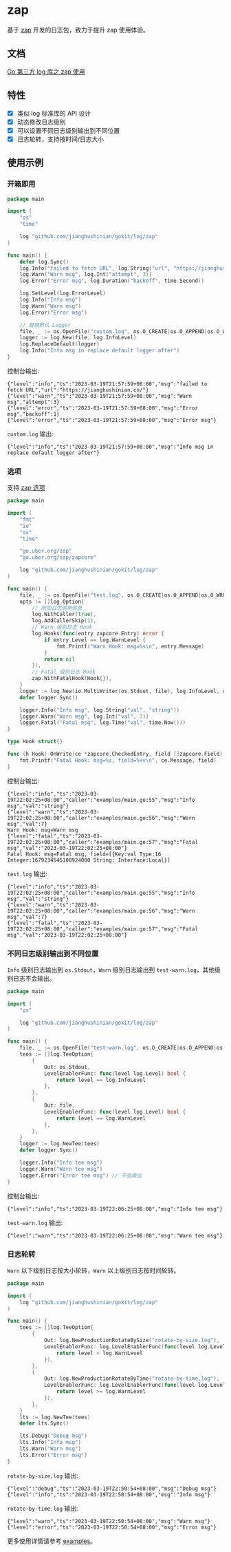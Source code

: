 # zap

基于 [zap](https://github.com/uber-go/zap) 开发的日志包，致力于提升 zap 使用体验。

## 文档

[Go 第三方 log 库之 zap 使用](https://jianghushinian.cn/2023/03/19/use-of-zap-in-go-third-party-log-library/)

## 特性

- [x] 类似 log 标准库的 API 设计
- [x] 动态修改日志级别
- [x] 可以设置不同日志级别输出到不同位置
- [x] 日志轮转，支持按时间/日志大小

## 使用示例

### 开箱即用

```go
package main

import (
	"os"
	"time"

	log "github.com/jianghushinian/gokit/log/zap"
)

func main() {
	defer log.Sync()
	log.Info("failed to fetch URL", log.String("url", "https://jianghushinian.cn/"))
	log.Warn("Warn msg", log.Int("attempt", 3))
	log.Error("Error msg", log.Duration("backoff", time.Second))

	log.SetLevel(log.ErrorLevel)
	log.Info("Info msg")
	log.Warn("Warn msg")
	log.Error("Error msg")

	// 替换默认 Logger
	file, _ := os.OpenFile("custom.log", os.O_CREATE|os.O_APPEND|os.O_WRONLY, 0644)
	logger := log.New(file, log.InfoLevel)
	log.ReplaceDefault(logger)
	log.Info("Info msg in replace default logger after")
}
```

控制台输出:

```log
{"level":"info","ts":"2023-03-19T21:57:59+08:00","msg":"failed to fetch URL","url":"https://jianghushinian.cn/"}
{"level":"warn","ts":"2023-03-19T21:57:59+08:00","msg":"Warn msg","attempt":3}
{"level":"error","ts":"2023-03-19T21:57:59+08:00","msg":"Error msg","backoff":1}
{"level":"error","ts":"2023-03-19T21:57:59+08:00","msg":"Error msg"}
```

`custom.log` 输出:

```log
{"level":"info","ts":"2023-03-19T21:57:59+08:00","msg":"Info msg in replace default logger after"}
```

### 选项

支持 [zap 选项](https://pkg.go.dev/go.uber.org/zap#Option)

```go
package main

import (
	"fmt"
	"io"
	"os"
	"time"

	"go.uber.org/zap"
	"go.uber.org/zap/zapcore"

	log "github.com/jianghushinian/gokit/log/zap"
)

func main() {
	file, _ := os.OpenFile("test.log", os.O_CREATE|os.O_APPEND|os.O_WRONLY, 0644)
	opts := []log.Option{
		// 附加日志调用信息
		log.WithCaller(true),
		log.AddCallerSkip(1),
		// Warn 级别日志 Hook
		log.Hooks(func(entry zapcore.Entry) error {
			if entry.Level == log.WarnLevel {
				fmt.Printf("Warn Hook: msg=%s\n", entry.Message)
			}
			return nil
		}),
		// Fatal 级别日志 Hook
		zap.WithFatalHook(Hook{}),
	}
	logger := log.New(io.MultiWriter(os.Stdout, file), log.InfoLevel, opts...)
	defer logger.Sync()

	logger.Info("Info msg", log.String("val", "string"))
	logger.Warn("Warn msg", log.Int("val", 7))
	logger.Fatal("Fatal msg", log.Time("val", time.Now()))
}

type Hook struct{}

func (h Hook) OnWrite(ce *zapcore.CheckedEntry, field []zapcore.Field) {
	fmt.Printf("Fatal Hook: msg=%s, field=%+v\n", ce.Message, field)
}
```

控制台输出:

```log
{"level":"info","ts":"2023-03-19T22:02:25+08:00","caller":"examples/main.go:55","msg":"Info msg","val":"string"}
{"level":"warn","ts":"2023-03-19T22:02:25+08:00","caller":"examples/main.go:56","msg":"Warn msg","val":7}
Warn Hook: msg=Warn msg
{"level":"fatal","ts":"2023-03-19T22:02:25+08:00","caller":"examples/main.go:57","msg":"Fatal msg","val":"2023-03-19T22:02:25+08:00"}
Fatal Hook: msg=Fatal msg, field=[{Key:val Type:16 Integer:1679234545108924000 String: Interface:Local}]
```

`test.log` 输出:

```log
{"level":"info","ts":"2023-03-19T22:02:25+08:00","caller":"examples/main.go:55","msg":"Info msg","val":"string"}
{"level":"warn","ts":"2023-03-19T22:02:25+08:00","caller":"examples/main.go:56","msg":"Warn msg","val":7}
{"level":"fatal","ts":"2023-03-19T22:02:25+08:00","caller":"examples/main.go:57","msg":"Fatal msg","val":"2023-03-19T22:02:25+08:00"}
```

### 不同日志级别输出到不同位置

`Info` 级别日志输出到 `os.Stdout`，`Warn` 级别日志输出到 `test-warn.log`，其他级别日志不会输出。

```go
package main

import (
	"os"

	log "github.com/jianghushinian/gokit/log/zap"
)

func main() {
	file, _ := os.OpenFile("test-warn.log", os.O_CREATE|os.O_APPEND|os.O_WRONLY, 0644)
	tees := []log.TeeOption{
		{
			Out: os.Stdout,
			LevelEnablerFunc: func(level log.Level) bool {
				return level == log.InfoLevel
			},
		},
		{
			Out: file,
			LevelEnablerFunc: func(level log.Level) bool {
				return level == log.WarnLevel
			},
		},
	}
	logger := log.NewTee(tees)
	defer logger.Sync()

	logger.Info("Info tee msg")
	logger.Warn("Warn tee msg")
	logger.Error("Error tee msg") // 不会输出
}
```

控制台输出:

```log
{"level":"info","ts":"2023-03-19T22:06:25+08:00","msg":"Info tee msg"}
```

`test-warn.log` 输出:

```log
{"level":"warn","ts":"2023-03-19T22:06:25+08:00","msg":"Warn tee msg"}
```

### 日志轮转

`Warn` 以下级别日志按大小轮转，`Warn` 以上级别日志按时间轮转。

```go
package main

import (
	log "github.com/jianghushinian/gokit/log/zap"
)

func main() {
	tees := []log.TeeOption{
		{
			Out: log.NewProductionRotateBySize("rotate-by-size.log"),
			LevelEnablerFunc: log.LevelEnablerFunc(func(level log.Level) bool {
				return level < log.WarnLevel
			}),
		},
		{
			Out: log.NewProductionRotateByTime("rotate-by-time.log"),
			LevelEnablerFunc: log.LevelEnablerFunc(func(level log.Level) bool {
				return level >= log.WarnLevel
			}),
		},
	}
	lts := log.NewTee(tees)
	defer lts.Sync()

	lts.Debug("Debug msg")
	lts.Info("Info msg")
	lts.Warn("Warn msg")
	lts.Error("Error msg")
}
```

`rotate-by-size.log` 输出:

```log
{"level":"debug","ts":"2023-03-19T22:50:54+08:00","msg":"Debug msg"}
{"level":"info","ts":"2023-03-19T22:50:54+08:00","msg":"Info msg"}
```

`rotate-by-time.log` 输出:

```log
{"level":"warn","ts":"2023-03-19T22:50:54+08:00","msg":"Warn msg"}
{"level":"error","ts":"2023-03-19T22:50:54+08:00","msg":"Error msg"}
```

更多使用详情请参考 [examples](./examples)。
